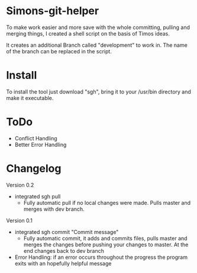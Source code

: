 Simons-git-helper
=================

To make work easier and more save with the whole committing, pulling and merging things, I created a shell script on the basis of Timos ideas.

It creates an additional Branch called "development" to work in. The name of the branch can be replaced in the script.

Install
=======

To install the tool just download "sgh", bring it to your /usr/bin directory and make it executable.


ToDo
=======

- Conflict Handling
- Better Error Handling

Changelog
=======

Version 0.2
- integrated sgh pull
    - Fully automatic pull if no local changes were made. Pulls master and merges with dev branch.

Version 0.1
- integrated sgh commit "Commit message"
    - Fully automatic commit, it adds and commits files, pulls master and merges the changes before pushing your changes to master. At the end changes back to dev branch
- Error Handling: if an error occurs throughout the progress the program exits with an hopefully helpful message